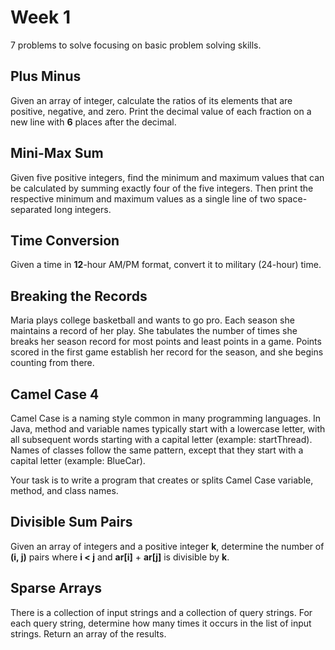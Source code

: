 # Week 1 
7 problems to solve focusing on basic problem solving skills.

## Plus Minus
Given an array of integer, calculate the ratios of its elements that are positive, negative, and zero. Print the decimal value of each fraction on a new line with **6** places after the decimal.

## Mini-Max Sum
Given five positive integers, find the minimum and maximum values that can be calculated by summing exactly four of the five integers. Then print the respective minimum and maximum values as a single line of two space-separated long integers.

## Time Conversion
Given a time in **12**-hour AM/PM format, convert it to military (24-hour) time.

## Breaking the Records
Maria plays college basketball and wants to go pro. Each season she maintains a record of her play. She tabulates the number of times she breaks her season record for most points and least points in a game. Points scored in the first game establish her record for the season, and she begins counting from there.

## Camel Case 4
Camel Case is a naming style common in many programming languages. In Java, method and variable names typically start with a lowercase letter, with all subsequent words starting with a capital letter (example: startThread). Names of classes follow the same pattern, except that they start with a capital letter (example: BlueCar).

Your task is to write a program that creates or splits Camel Case variable, method, and class names.

## Divisible Sum Pairs
Given an array of integers and a positive integer **k**, determine the number of **(i, j)** pairs where **i < j** and **ar[i]** + **ar[j]** is divisible by **k**.

## Sparse Arrays
There is a collection of input strings and a collection of query strings. For each query string, determine how many times it occurs in the list of input strings. Return an array of the results.
